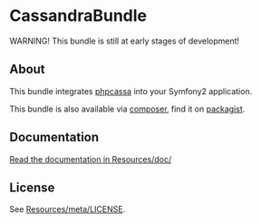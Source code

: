 # CassandraBundle

WARNING! This bundle is still at early stages of development!

## About ##

This bundle integrates [phpcassa](https://github.com/thobbs/phpcassa) into your Symfony2 application.

This bundle is also available via [composer](https://github.com/composer/composer), find it on [packagist](http://packagist.org/packages/amigosdelrigor/cassandra-bundle).

## Documentation ##

[Read the documentation in Resources/doc/](https://github.com/snc/SncRedisBundle/blob/master/Resources/doc/index.md)

## License ##

See [Resources/meta/LICENSE](https://github.com/snc/SncRedisBundle/blob/master/Resources/meta/LICENSE).